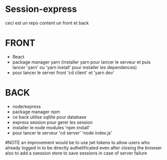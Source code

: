 # Session-express

ceci est un repo content un front et back

# FRONT

-  React
-  package manager yarn
   (installer yarn pour lancer le serveur et puis lancer 'yarn' ou 'yarn install' pour installer les dependences)
-  pour lancer le server front 'cd client' et 'yarn dev'

# BACK

-  node/express
-  package manager npm
-  ce back utilise sqllite pour database
-  express session pour gerer les session
-  installer le node modules 'npm install'
-  pour lancer le serveur 'cd server' 'node index.js'

#NOTE
an improvement would be to use jwt tokens to allow users who already logged in to be directly authetificated even after closing the browser also to add a ssession store to save sessions in case of server failure
